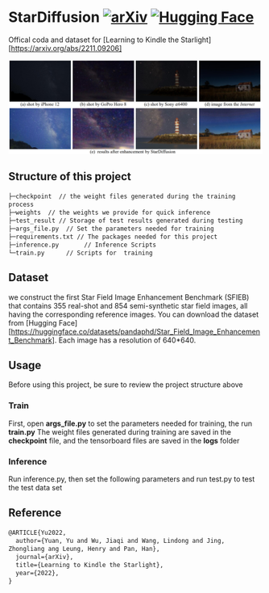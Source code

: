 # StarDiffusion [![arXiv](https://arxiv.org/static/arxiv_logo.png)]([https://arxiv.org](https://arxiv.org/abs/2211.09206)) [![Hugging Face](https://huggingface.co/front/assets/huggingface_logo.svg)](https://huggingface.co/datasets/pandaphd/Star_Field_Image_Enhancement_Benchmark)


Offical coda and dataset for [Learning to Kindle the Starlight][https://arxiv.org/abs/2211.09206]

![Teaser Image](pix/teaser.png)



## Structure of this project
```
├─checkpoint  // the weight files generated during the training process
├─weights  // the weights we provide for quick inference 
├─test_result // Storage of test results generated during testing
├─args_file.py  // Set the parameters needed for training
├─requirements.txt // The packages needed for this project
├─inference.py       // Inference Scripts
└─train.py      // Scripts for  training
```

## Dataset
we construct the first Star Field Image Enhancement Benchmark (SFIEB) that contains 355 real-shot and 854 semi-synthetic star field images, all having the corresponding reference images. You can download the dataset from [Hugging Face][https://huggingface.co/datasets/pandaphd/Star_Field_Image_Enhancement_Benchmark]. Each image has a resolution of 640*640.


## Usage
Before using this project, be sure to review the project structure above
### Train
First, open **args_file.py** to set the parameters needed for training, the run **train.py**
The weight files generated during training are saved in the **checkpoint** file, and the tensorboard files are saved in the **logs** folder

### Inference
Run inference.py, then set the following parameters and run test.py to test the test data set


## Reference
```
@ARTICLE{Yu2022,
  author={Yuan, Yu and Wu, Jiaqi and Wang, Lindong and Jing, Zhongliang ang Leung, Henry and Pan, Han},
  journal={arXiv}, 
  title={Learning to Kindle the Starlight}, 
  year={2022},
}
```
